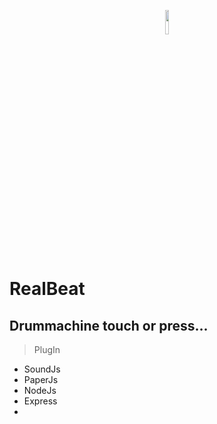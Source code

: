 <p align="center"><img src="https://www.gearank.com/sites/default/files/58590931b6e2c40400ebcae2_512.jpg" width="10%" height="10%" ></p>

# RealBeat
## Drummachine touch or press... 



> PlugIn
- SoundJs
- PaperJs
- NodeJs
- Express
- 
